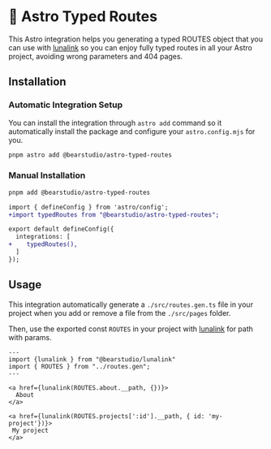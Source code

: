 # 🚀 Astro Typed Routes

This Astro integration helps you generating a typed ROUTES object that you can
use with [lunalink](https://github.com/BearStudio/lunalink) so you can enjoy
fully typed routes in all your Astro project, avoiding wrong parameters and 404
pages.

## Installation

### Automatic Integration Setup

You can install the integration through `astro add` command so it automatically
install the package and configure your `astro.config.mjs` for you.

```sh
pnpm astro add @bearstudio/astro-typed-routes
```

### Manual Installation

```sh
pnpm add @bearstudio/astro-typed-routes
```

```diff
import { defineConfig } from 'astro/config';
+import typedRoutes from "@bearstudio/astro-typed-routes";

export default defineConfig({
  integrations: [
+    typedRoutes(),
  ]
});
```

## Usage

This integration automatically generate a `./src/routes.gen.ts` file in your
project when you add or remove a file from the `./src/pages` folder.

Then, use the exported const `ROUTES` in your project with
[lunalink](https://github.com/BearStudio/lunalink) for path with params.

```index.astro
---
import {lunalink } from "@bearstudio/lunalink"
import { ROUTES } from "../routes.gen";
---

<a href={lunalink(ROUTES.about.__path, {})}>
  About
</a>

<a href={lunalink(ROUTES.projects[':id'].__path, { id: 'my-project'})}>
 My project
</a>
```
